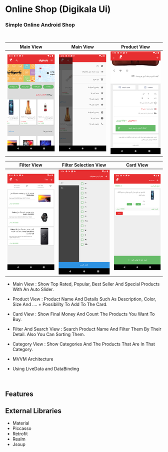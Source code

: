 # Online Shop (Digikala Ui)

### Simple Online Android Shop
<br>

| Main View | Main View | Product View |
|--|--|--|
| <img src="./docs/images/Screenshot_1578397393.png" width=250px> | <img src="./docs/images/Screenshot_1578397416.png" width=250px> | <img src="./docs/images/Screenshot_1578397411.png" width=250px> |

| Filter View | Filter Selection View | Card View |
|--|--|--|
| <img src="./docs/images/Screenshot_1578397463.png" width=250px> | <img src="./docs/images/Screenshot_1578397452.png" width=250px> | <img src="./docs/images/Screenshot_1578397421.png" width=250px> |


 - Main View :  Show Top Rated, Popular, Best Seller And Special Products With An Auto Slider.
 - Product View :  Product Name And Details Such As Description, Color, Size And .... + Possibility To Add To The Card.
 - Card View :  Show Final Money And Count The Products You Want To Buy.
 - Filter And Search View : Search Product Name And Filter Them By Their Detail. Also You Can Sorting Them.
 - Category View : Show Categories And The Products That Are In That Category.
 
 - MVVM Architecture
 - Using LiveData and DataBinding

<br>

 ## Features
 
 ## External Libraries
 - Material
 - Piccasso
 - Retrofit
 - Realm
 - Jsoup
